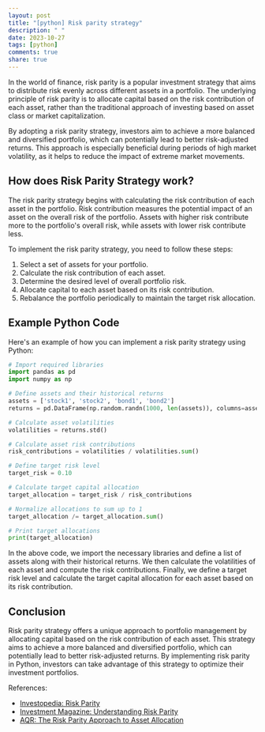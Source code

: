 ```yaml
---
layout: post
title: "[python] Risk parity strategy"
description: " "
date: 2023-10-27
tags: [python]
comments: true
share: true
---
```


In the world of finance, risk parity is a popular investment strategy that aims to distribute risk evenly across different assets in a portfolio. The underlying principle of risk parity is to allocate capital based on the risk contribution of each asset, rather than the traditional approach of investing based on asset class or market capitalization.

By adopting a risk parity strategy, investors aim to achieve a more balanced and diversified portfolio, which can potentially lead to better risk-adjusted returns. This approach is especially beneficial during periods of high market volatility, as it helps to reduce the impact of extreme market movements.

## How does Risk Parity Strategy work?

The risk parity strategy begins with calculating the risk contribution of each asset in the portfolio. Risk contribution measures the potential impact of an asset on the overall risk of the portfolio. Assets with higher risk contribute more to the portfolio's overall risk, while assets with lower risk contribute less.

To implement the risk parity strategy, you need to follow these steps:

1. Select a set of assets for your portfolio.
2. Calculate the risk contribution of each asset.
3. Determine the desired level of overall portfolio risk.
4. Allocate capital to each asset based on its risk contribution.
5. Rebalance the portfolio periodically to maintain the target risk allocation.

## Example Python Code

Here's an example of how you can implement a risk parity strategy using Python:

```python
# Import required libraries
import pandas as pd
import numpy as np

# Define assets and their historical returns
assets = ['stock1', 'stock2', 'bond1', 'bond2']
returns = pd.DataFrame(np.random.randn(1000, len(assets)), columns=assets)

# Calculate asset volatilities
volatilities = returns.std()

# Calculate asset risk contributions
risk_contributions = volatilities / volatilities.sum()

# Define target risk level
target_risk = 0.10

# Calculate target capital allocation
target_allocation = target_risk / risk_contributions

# Normalize allocations to sum up to 1
target_allocation /= target_allocation.sum()

# Print target allocations
print(target_allocation)
```

In the above code, we import the necessary libraries and define a list of assets along with their historical returns. We then calculate the volatilities of each asset and compute the risk contributions. Finally, we define a target risk level and calculate the target capital allocation for each asset based on its risk contribution.

## Conclusion

Risk parity strategy offers a unique approach to portfolio management by allocating capital based on the risk contribution of each asset. This strategy aims to achieve a more balanced and diversified portfolio, which can potentially lead to better risk-adjusted returns. By implementing risk parity in Python, investors can take advantage of this strategy to optimize their investment portfolios.

References:
- [Investopedia: Risk Parity](https://www.investopedia.com/terms/r/riskparity.asp)
- [Investment Magazine: Understanding Risk Parity](https://www.investmentmagazine.com.au/2016/09/understanding-risk-parity/)
- [AQR: The Risk Parity Approach to Asset Allocation](https://www.aqr.com/Documents/The-Risk-Parity-Approach-to-Asset-Allocation.pdf)